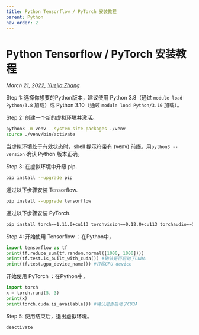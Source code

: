 ```yaml
---
title: Python Tensorflow / PyTorch 安装教程
parent: Python
nav_order: 2
---
```


# Python Tensorflow / PyTorch 安装教程

*March 21, 2022, [Yuejia Zhang](mailto:yuejiazhang21@m.fudan.edu.cn)*

Step 1: 选择你想要的Python版本，建议使用 Python 3.8（通过 `module load Python/3.8` 加载）或 Python 3.10（通过 `module load Python/3.10` 加载）。

Step 2: 创建一个新的虚拟环境并激活。

~~~ bash
python3 -m venv --system-site-packages ./venv
source ./venv/bin/activate
~~~

当虚拟环境处于有效状态时，shell 提示符带有 (venv) 前缀。用`python3 --version` 确认 Python 版本正确。

Step 3: 在虚拟环境中升级 pip.

~~~ bash
pip install --upgrade pip
~~~

通过以下步骤安装 Tensorflow.

~~~ bash
pip install --upgrade tensorflow
~~~

通过以下步骤安装 PyTorch.

~~~ bash
pip install torch==1.11.0+cu113 torchvision==0.12.0+cu113 torchaudio==0.11.0+cu113 -f https://download.pytorch.org/whl/cu113/torch_stable.html
~~~

Step 4: 开始使用 Tensorflow ：在Python中，

~~~ python
import tensorflow as tf
print(tf.reduce_sum(tf.random.normal([1000, 1000])))
print(tf.test.is_built_with_cuda()) #确认是否启动了CUDA
print(tf.test.gpu_device_name()) #打印GPU device
~~~

开始使用 PyTorch ：在Python中，

~~~ python
import torch
x = torch.rand(5, 3)
print(x)
print(torch.cuda.is_available()) #确认是否启动了CUDA
~~~

Step 5: 使用结束后，退出虚拟环境。

~~~ bash
deactivate
~~~


